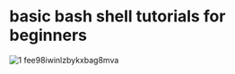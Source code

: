 # basic bash shell tutorials for beginners 
![1 fee98iwinlzbykxbag8mva](https://user-images.githubusercontent.com/26503912/51896124-95e29d80-2360-11e9-8c4d-a68440dd66fe.png )



